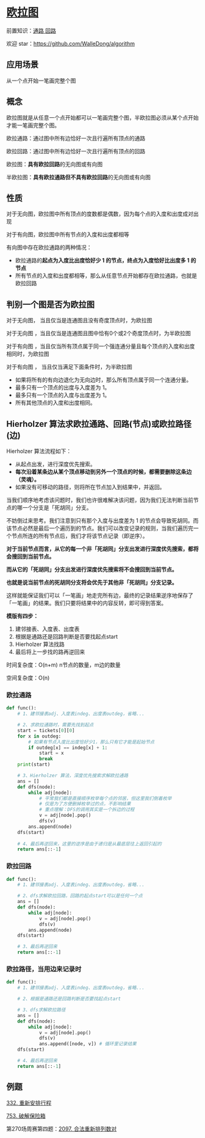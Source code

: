 # [欧拉图](https://oi-wiki.org/graph/euler/)

前置知识：[通路 回路](https://blog.csdn.net/qq_21774161/article/details/103063860)

欢迎 star：https://github.com/WalleDong/algorithm

## 应用场景

从一个点开始一笔画完整个图

## 概念

欧拉图就是从任意一个点开始都可以一笔画完整个图，半欧拉图必须从某个点开始才能一笔画完整个图。

欧拉通路：通过图中所有边恰好一次且行遍所有顶点的通路

欧拉回路：通过图中所有边恰好一次且行遍所有顶点的回路

欧拉图：**具有欧拉回路**的无向图或有向图

半欧拉图：**具有欧拉通路但不具有欧拉回路**的无向图或有向图

## 性质

对于无向图，欧拉图中所有顶点的度数都是偶数，因为每个点的入度和出度成对出现

对于有向图，欧拉图中所有节点的入度和出度都相等

有向图中存在欧拉通路的两种情况：

- 欧拉通路的**起点为入度比出度恰好少 1 的节点，终点为入度恰好比出度多 1 的节点**
- 所有节点的入度和出度都相等，那么从任意节点开始都存在欧拉通路，也就是欧拉回路

## 判别一个图是否为欧拉图

对于无向图， 当且仅当是连通图且没有奇度顶点时，为欧拉图

对于无向图 ，当且仅当是连通图且图中恰有0个或2个奇度顶点时，为半欧拉图

对于有向图 ，当且仅当所有顶点属于同一个强连通分量且每个顶点的入度和出度相同时，为欧拉图

对于有向图 ， 当且仅当满足下面条件时，为半欧拉图

- 如果将所有的有向边退化为无向边时，那么所有顶点属于同一个连通分量。
- 最多只有一个顶点的出度与入度差为 1。
- 最多只有一个顶点的入度与出度差为 1。
- 所有其他顶点的入度和出度相同。

## Hierholzer 算法求欧拉通路、回路(节点)或欧拉路径(边)

Hierholzer 算法流程如下：

- 从起点出发，进行深度优先搜索。
- **每次沿着某条边从某个顶点移动到另外一个顶点的时候，都需要删除这条边（灵魂）。**
- 如果没有可移动的路径，则将所在节点加入到结果中，并返回。

当我们顺序地考虑该问题时，我们也许很难解决该问题，因为我们无法判断当前节点的哪一个分支是「死胡同」分支。

不妨倒过来思考。我们注意到只有那个入度与出度差为 1 的节点会导致死胡同。而该节点必然是最后一个遍历到的节点。我们可以改变记录的规则，当我们遍历完一个节点所连的所有节点后，我们才将该节点记录（即逆序）。

**对于当前节点而言，从它的每一个非「死胡同」分支出发进行深度优先搜索，都将会搜回到当前节点。**

**而从它的「死胡同」分支出发进行深度优先搜索将不会搜回到当前节点。**

**也就是说当前节点的死胡同分支将会优先于其他非「死胡同」分支记录。**

这样就能保证我们可以「一笔画」地走完所有边，最终的记录结果逆序地保存了「一笔画」的结果。我们只要将结果中的内容反转，即可得到答案。

**模版有四步：**

1. 建邻接表、入度表、出度表
2. 根据是通路还是回路判断是否要找起点start
3. Hierholzer 算法找路
4. 最后将上一步找的路再逆回来

时间复杂度：O(n+m) n节点的数量，m边的数量

空间复杂度：O(n)

### 欧拉通路

```python
def func():
    # 1、建邻接表adj、入度表indeg、出度表outdeg，省略...

    # 2、求欧拉通路时，需要先找到起点
    start = tickets[0][0]
    for x in outdeg:
        # 如果有节点入度比出度恰好少1，那么只有它才能是起始节点
        if outdeg[x] == indeg[x] + 1:
            start = x
            break
    print(start)

    # 3、Hierholzer 算法，深度优先搜索求解欧拉通路
    ans = []
    def dfs(node):
        while adj[node]:
            # 平常我们都是直接顺序枚举每个点的邻居，但这里我们倒着枚举
            # 仅是为了方便删掉枚举过的点，不影响结果
            # 重点理解：DFS的调用其实是一个拆边的过程
            v = adj[node].pop()
            dfs(v)
        ans.append(node)
    dfs(start)
    
    # 4、最后再逆回来，这里的逆序是由于递归是从最底层往上返回引起的
    return ans[::-1]
```

### 欧拉回路

```python
def func():
    # 1、建邻接表adj、入度表indeg、出度表outdeg，省略...

    # 2、dfs求解欧拉回路，回路的起点start可以是任何一个点
    ans = []
    def dfs(node):
        while adj[node]:
            v = adj[node].pop()
            dfs(v)
        ans.append(node)
    dfs(start)

    # 3、最后再逆回来
    return ans[::-1]
```

### 欧拉路径，当用边来记录时

```python
def func():
    # 1、建邻接表adj、入度表indeg、出度表outdeg，省略...

    # 2、根据是通路还是回路判断是否要找起点start

    # 3、dfs求解欧拉路径
    ans = []
    def dfs(node):
        while adj[node]:
            v = adj[node].pop()
            dfs(v)
            ans.append([node, v]) # 循环里记录结果
    dfs(start)

    # 4、最后再逆回来
    return ans[::-1]
```



## 例题

[332. 重新安排行程](https://leetcode-cn.com/problems/reconstruct-itinerary/)

[753. 破解保险箱](https://leetcode-cn.com/problems/cracking-the-safe/)

第270场周赛第四题：[2097. 合法重新排列数对](https://leetcode-cn.com/problems/valid-arrangement-of-pairs/)


